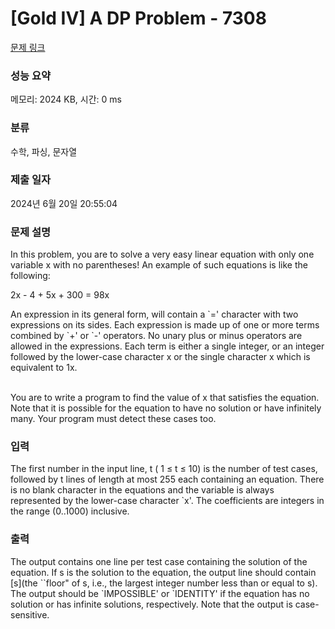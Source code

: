 # [Gold IV] A DP Problem - 7308 

[문제 링크](https://www.acmicpc.net/problem/7308) 

### 성능 요약

메모리: 2024 KB, 시간: 0 ms

### 분류

수학, 파싱, 문자열

### 제출 일자

2024년 6월 20일 20:55:04

### 문제 설명

<p>In this problem, you are to solve a very easy linear equation with only one variable x with no parentheses! An example of such equations is like the following:</p>

<p>2x - 4 + 5x + 300 = 98x</p>

<p>An expression in its general form, will contain a `=' character with two expressions on its sides. Each expression is made up of one or more terms combined by `+' or `-' operators. No unary plus or minus operators are allowed in the expressions. Each term is either a single integer, or an integer followed by the lower-case character x or the single character x which is equivalent to 1x.</p>

<p><br>
You are to write a program to find the value of x that satisfies the equation. Note that it is possible for the equation to have no solution or have infinitely many. Your program must detect these cases too.</p>

### 입력 

 <p>The first number in the input line, t ( 1 ≤ t ≤ 10) is the number of test cases, followed by t lines of length at most 255 each containing an equation. There is no blank character in the equations and the variable is always represented by the lower-case character `x'. The coefficients are integers in the range (0..1000) inclusive.</p>

### 출력 

 <p>The output contains one line per test case containing the solution of the equation. If s is the solution to the equation, the output line should contain [s](the ``floor" of s, i.e., the largest integer number less than or equal to s). The output should be `IMPOSSIBLE' or `IDENTITY' if the equation has no solution or has infinite solutions, respectively. Note that the output is case-sensitive.</p>

<p> </p>

